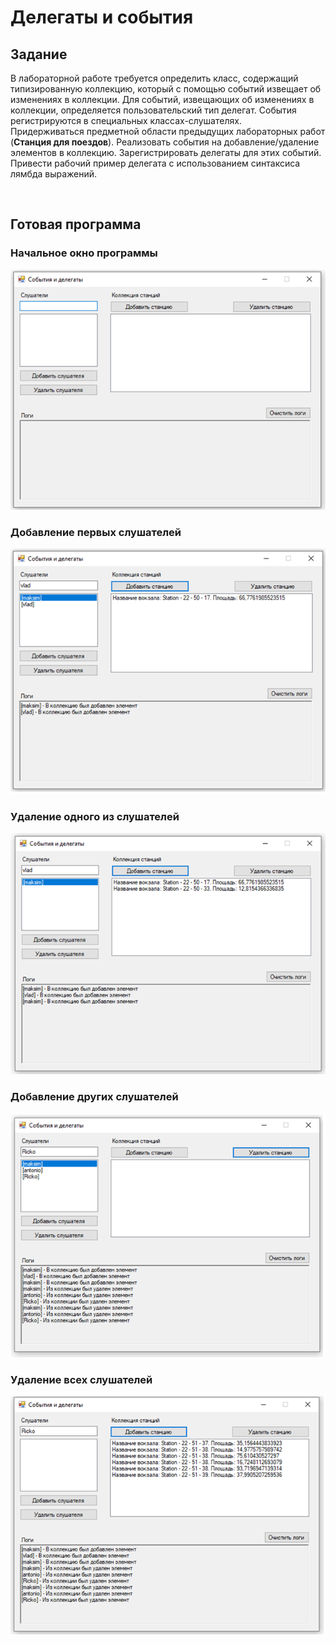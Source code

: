 # Делегаты и события 

## Задание 
В лабораторной работе требуется определить класс, содержащий типизированную коллекцию, который с помощью событий извещает об изменениях в коллекции. Для событий, извещающих об изменениях в коллекции, определяется пользовательский тип делегат. События регистрируются в специальных классах-слушателях.  
Придерживаться предметной области предыдущих лабораторных работ (<strong>Станция для поездов</strong>). Реализовать события на добавление/удаление элементов в коллекцию. Зарегистрировать делегаты для этих событий. Привести рабочий пример делегата с использованием синтаксиса лямбда выражений.

<br>

## Готовая программа
### Начальное окно программы  
![](./doc/StartMenu.png)  

### Добавление первых слушателей  
![](./doc/AddAnyObservers.png)  

### Удаление одного из слушателей  
![](./doc/DeleteOneObserver.png)  

### Добавление других слушателей  
![](./doc/AddOtherObservers.png)  

### Удаление всех слушателей  
![](./doc/DeleteAllObservers.png)  
